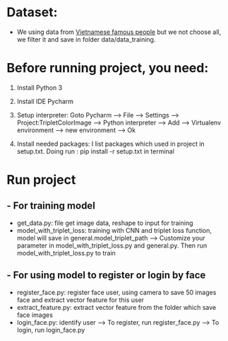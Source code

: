 # Dataset:
- We using data from [Vietnamese famous people](https://drive.google.com/file/d/1kpxjaz3pIMrAhEjm7hJxcBsxKNhfl8t2/view)
but we not choose all, we filter it and save in folder data/data_training.
# Before running project, you need:
1. Install Python 3

2. Install IDE Pycharm

3. Setup interpreter: Goto Pycharm --> File --> Settings --> Project:TripletColorImage --> Python interpreter --> Add
    --> Virtualenv environment --> new environment --> Ok 
    
4. Install needed packages: I list packages which used in project in setup.txt. Doing run :  pip install -r setup.txt in terminal 

# Run project
## - For training model 
- get_data.py: file get image data, reshape to input for training 
- model_with_triplet_loss: training with CNN and triplet loss function, model will save in general.model_triplet_path
-->  Customize your parameter in model_with_triplet_loss.py and general.py. Then run model_with_triplet_loss.py to train
## - For using model to register or login by face 
- register_face.py: register face user, using camera to save 50 images face and extract vector feature for this user 
- extract_feature.py: extract vector feature from the folder which save face images 
- login_face.py: identify user 
--> To register, run register_face.py 
--> To login, run login_face.py 
